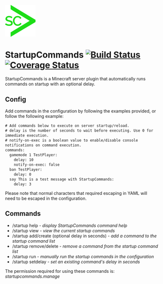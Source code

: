 <img width="100" src="/project_docs/StartupCommandsLogo.png"></a>
# StartupCommands [![Build Status](https://travis-ci.org/mattgd/StartupCommands.svg?branch=master)](https://travis-ci.org/mattgd/StartupCommands) [![Coverage Status](https://coveralls.io/repos/github/mattgd/StartupCommands/badge.svg?branch=master)](https://coveralls.io/github/mattgd/StartupCommands?branch=master)

StartupCommands is a Minecraft server plugin that automatically runs commands on startup with an optional delay.

## Config
Add commands in the configuration by following the examples provided, or follow the following example:

```
# Add commands below to execute on server startup/reload.
# delay is the number of seconds to wait before executing. Use 0 for immediate execution.
# notify-on-exec is a boolean value to enable/disable console notifications on command execution.
commands:
  gamemode 1 TestPlayer:
    delay: 10
    notify-on-exec: false
  ban TestPlayer:
    delay: 0
  say This is a test message with StartupCommands:
    delay: 3
```

Please note that normal characters that required escaping in YAML will need to be escaped in the configuration.

## Commands
- /startup help - _display StartupCommands command help_
- /startup view - _view the current startup commands_
- /startup add/create (optional delay in seconds) <command string> - _add a command to the startup command list_
- /startup remove/delete <command string> - _remove a command from the startup command list_
- /startup run - _manually run the startup commands in the configuration_
- /startup setdelay <command ID> <delay in seconds> - _set an existing command's delay in seconds_

The permission required for using these commands is: _startupcommands.manage_
